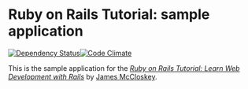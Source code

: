 # Ruby on Rails Tutorial: sample application

[![Dependency Status](https://gemnasium.com/9256639c6a6b4e89d87642522ccb9f47.svg)](https://gemnasium.com/21d5a004712cc49c31213e87f61666d8)[![Code Climate](https://codeclimate.com/github/Jmccl89/microblog/badges/gpa.svg)](https://codeclimate.com/github/Jmccl89/microblog)

This is the sample application for the
[*Ruby on Rails Tutorial:
Learn Web Development with Rails*](http://www.railstutorial.org/)
by [James McCloskey](http://mccloskey.io/).
